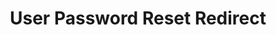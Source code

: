 ---
title: User Password Reset Redirect
permalink: /internal/users/password/edit
redirect_to: https://sandbox.dpc.cms.gov/users/password/edit
id: user-password-redirect
---